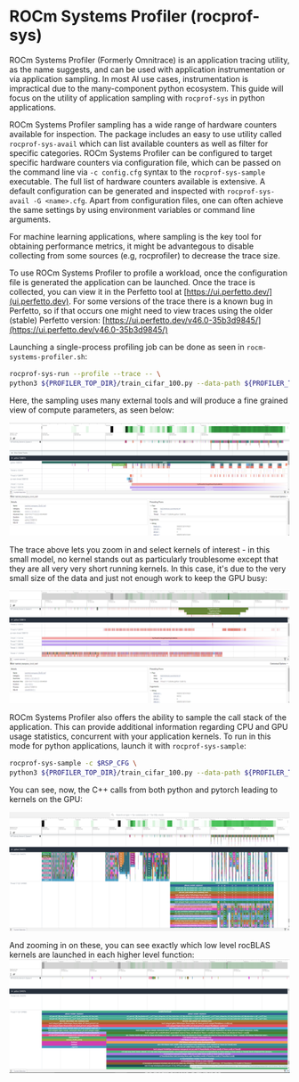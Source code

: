 # ROCm Systems Profiler (rocprof-sys)

ROCm Systems Profiler (Formerly Omnitrace) is an application tracing utility, as the name suggests, and can be used with application instrumentation or via application sampling.  In most AI use cases, instrumentation is impractical due to the many-component python ecosystem. This guide will focus on the utility of application sampling with `rocprof-sys` in python applications.

ROCm Systems Profiler sampling has a wide range of hardware counters available for inspection.  The package includes an easy to use utility called `rocprof-sys-avail` which can list available counters as well as filter for specific categories. ROCm Systems Profiler can be configured to target specific hardware counters via configuration file, which can be passed on the command line via `-c config.cfg` syntax to the `rocprof-sys-sample` executable.  The full list of hardware counters available is extensive. A default configuration can be generated and inspected with `rocprof-sys-avail -G <name>.cfg`. Apart from configuration files, one can often achieve the same settings by using environment variables or command line arguments.

For machine learning applications, where sampling is the key tool for obtaining performance metrics, it might be advantegous to disable collecting from some sources (e.g, rocprofiler) to decrease the trace size.

To use ROCm Systems Profiler to profile a workload, once the configuration file is generated the application can be launched. Once the trace is collected, you can view it in the Perfetto tool at [https://ui.perfetto.dev/](ui.perfetto.dev). For some versions of the trace there is a known bug in Perfetto, so if that occurs one might need to view traces using the older (stable) Perfetto version: [https://ui.perfetto.dev/v46.0-35b3d9845/](https://ui.perfetto.dev/v46.0-35b3d9845/)

Launching a single-process profiling job can be done as seen in `rocm-systems-profiler.sh`:

```bash 
rocprof-sys-run --profile --trace -- \
python3 ${PROFILER_TOP_DIR}/train_cifar_100.py --data-path ${PROFILER_TOP_DIR}/data
```

Here, the sampling uses many external tools and will produce a fine grained view of compute parameters, as seen below:

![ROCm System trace](omnitrace-single-process.png)

The trace above lets you zoom in and select kernels of interest - in this small model, no kernel stands out as particularly troublesome except that they are all very very short running kernels. In this case, it's due to the very small size of the data and just not enough work to keep the GPU busy:

![ROCm System trace Zoomed](omnitrace-singleProcess2.png)

<!-- Experienced issues last time I checked with ROCm 6.4.1, needs to be debugged and updated
ROCm Systems Profiler is compatible with MPI (and Slurm) and will generate one profile per process. The usual way to combine MPI, `rocprof-sys`, and a python executable is the following:

```bash
mpirun -n 4 \
rocprof-sys-sample -c $RSP_CFG \
-I  kokkosp mpip ompt rocm-smi rocprofiler roctracer roctx rw-locks spin-locks -- \
python3 ${PROFILER_TOP_DIR}/train_cifar_100.py --data-path ${PROFILER_TOP_DIR}/data
```

It's easiest to analyze just one trace from a distributed run, again in Perfetto.  Here, we can clearly see RCCL kernels launching concurrent operations with compute kernels:

![ROCm System trace - RCCL](omnitrace-MultiProcess.png)

Zooming in on the RCCL kernels shows they have a very long duration compared to the compute kernels:

![ROCm System trace - RCCL Zoom](omnitrace-MultiProcess-Zoom.png)
-->
<!-- This is likely not causing bottlenecks: this profiling introduces significant overhead and artificially inflates the duration of these kernels. -->

ROCm Systems Profiler also  offers the ability to sample the call stack of the application.  This can provide additional information regarding CPU and GPU usage statistics, concurrent with your application kernels. To run in this mode for python applications, launch it with `rocprof-sys-sample`:

```bash
rocprof-sys-sample -c $RSP_CFG \
python3 ${PROFILER_TOP_DIR}/train_cifar_100.py --data-path ${PROFILER_TOP_DIR}/data
```

You can see, now, the C++ calls from both python and pytorch leading to kernels on the GPU:

![ROCm System trace - call stack](omnitrace-stack-singleProcess.png)

And zooming in on these, you can see exactly which low level rocBLAS kernels are launched in each higher level function:
![ROCm System trace - call stack](omnitrace-stack-singleProcessZoom.png)


